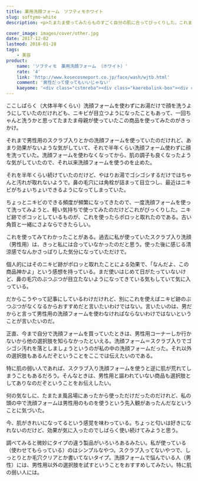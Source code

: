 ```yaml
---
title: 薬用洗顔フォーム　ソフティモホワイト
slug: softymo-white
description: <p>たまたま使ってみたらものすごく自分の肌に合ってびっくりした。これまで男性用洗顔フォームを使っていたのだけれど、それ以外の選択肢もあるのだなということに気がついた。肌の弱い人は、別に男性用にこだわらなくても他にいい洗顔フォームがあるかもよということをお伝えしたい。</p>

cover_image: images/cover/other.jpg
date: 2017-12-02
lastmod: 2018-01-28
tags: 
    - 美容
product:
    name: 'ソフティモ　薬用洗顔フォーム （ホワイト）'
    rate: '4'
    link: 'http://www.kosecosmeport.co.jp/face/wash/wjtb.html'
    comment: '男性だって使ってもいいじゃない'
    kaeyome: '<div class="cstmreba"><div class="kaerebalink-box"><div class="kaerebalink-image"><a href="http://www.amazon.co.jp/exec/obidos/ASIN/B000FQS5DS/illusionspace-22/" target="_blank" rel="nofollow" ><img src="https://images-fe.ssl-images-amazon.com/images/I/412PGZW-UdL._SL160_.jpg" style="border: none;" /></a></div><div class="kaerebalink-info"><div class="kaerebalink-name"><a href="http://www.amazon.co.jp/exec/obidos/ASIN/B000FQS5DS/illusionspace-22/" target="_blank" rel="nofollow" >KOSE コーセー ソフティモ ホワイト 薬用洗顔フォーム 150g (医薬部外品)</a><div class="kaerebalink-powered-date">posted with <a href="http://kaereba.com" rel="nofollow" target="_blank">カエレバ</a></div></div><div class="kaerebalink-detail"> コーセーコスメポート     </div><div class="kaerebalink-link1"><div class="shoplinkamazon"><a href="http://www.amazon.co.jp/gp/search?keywords=%E3%82%BD%E3%83%95%E3%83%86%E3%82%A3%E3%83%A2%E3%83%9B%E3%83%AF%E3%82%A4%E3%83%88%E3%80%80%E8%96%AC%E7%94%A8%E6%B4%97%E9%A1%94%E3%83%95%E3%82%A9%E3%83%BC%E3%83%A0&__mk_ja_JP=%E3%82%AB%E3%82%BF%E3%82%AB%E3%83%8A&tag=illusionspace-22" target="_blank" rel="nofollow" >Amazon</a></div><div class="shoplinkrakuten"><a href="https://hb.afl.rakuten.co.jp/hgc/11b85a2b.54f625b8.11b85a2c.594e2eba/?pc=http%3A%2F%2Fsearch.rakuten.co.jp%2Fsearch%2Fmall%2F%25E3%2582%25BD%25E3%2583%2595%25E3%2583%2586%25E3%2582%25A3%25E3%2583%25A2%25E3%2583%259B%25E3%2583%25AF%25E3%2582%25A4%25E3%2583%2588%25E3%2580%2580%25E8%2596%25AC%25E7%2594%25A8%25E6%25B4%2597%25E9%25A1%2594%25E3%2583%2595%25E3%2582%25A9%25E3%2583%25BC%25E3%2583%25A0%2F-%2Ff.1-p.1-s.1-sf.0-st.A-v.2%3Fx%3D0%26scid%3Daf_ich_link_urltxt%26m%3Dhttp%3A%2F%2Fm.rakuten.co.jp%2F" target="_blank" rel="nofollow" >楽天市場</a></div></div></div><div class="booklink-footer"></div></div></div>'
---
```


<p>ここしばらく（大体半年くらい）洗顔フォームを使わずにお湯だけで顔を洗うようにしていたのだけれども、ニキビが目立つようになったこともあって、一回ちゃんと洗うかと思ってたまたま母親が使っていたこの商品を使ってみたのがきっかけ。</p>
<p>それまで男性用のスクラブ入りとかの洗顔フォームを使っていたのだけれど、あまり効果がないような気がしていて、それで半年くらい洗顔フォーム使わずに顔を洗っていた。洗顔フォームを使わなくなってから、肌の調子も良くなったような気がしていたので、それ以来洗顔フォームを使うのを止めた。</p>
<p>それを半年くらい続けていたのだけど、やはりお湯でゴシゴシするだけではちゃんと汚れが取れないようで。鼻の毛穴には角栓が詰まって目立つし、最近はニキビがちょいちょいできるようになってしまっていた。</p>
<p>ちょっとニキビのできる頻度が頻繁になってきたので、一度洗顔フォームを使って洗ってみようと、軽い気持ちで使ってみたのだけどこれがびっくりした。ニキビ跡でボコッとしているものが、これを使ったらポロッと取れたのである。古い角質と一緒にさよならできたらしい。</p>
<p>これを使ってみてわかったことがある。過去に私が使っていたスクラブ入り洗顔（男性用）は、きっと私には合っていなかったのだと思う。使った後に感じる清涼感でなんかさっぱりした気分になっていただけで。</p>
<p>個人的にはそのニキビ跡がポロッと取れたことによる効果で、「なんだよ、この商品神かよ」という感想を持っている。まだ使いはじめて日がたっていないけど、鼻の毛穴のぶつぶつが目立たないようになってきている気もしていて気に入っている。</p>
<p>だからこうやって記事にしているわけだけれど、別にこれを使えばニキビ跡のぶつぶつがなくなるからおすすめだと言いたいわけではない。言いたいのは、男だからと言って男性用の洗顔フォームを使わなければならないわけではないということが言いたいのだ。</p>
<p>正直、今まで自分で洗顔フォームを買っていたときは、男性用コーナーしか行かないから他の選択肢を知らなかったといえる。洗顔フォーム＝スクラブ入りでゴシゴシ汚れを落としましょうというのが私の中の洗顔フォームだった。それ以外の選択肢もあるんだぞということをここでは伝えたいのである。</p>
<p>特に肌の弱い人であれば、スクラブ入り洗顔フォームを使うと逆に肌が荒れてしまうこともあるだろう。そんなときは、男性用と謳われていない商品も選択肢としてありなのだぞということをお伝えしたい。</p>
<p>何の気なしに、たまたま風呂場にあったから使っただけだったのだけれど、私の頭の中で洗顔フォームは男性用のものを使うという先入観があったんだなということに気づいた。</p>
<p>今、肌がきれいになってるという感覚を味わっている。ちょっと匂いは好きになれないのだけど、効果が気に入ったのでしばらく使い続けてみようと思う。</p>
<p>調べてみると微妙にタイプの違う製品がいろいろあるみたい。私が使っている（使わせてもらっている）のはシンプルなやつ。スクラブ入ってないやつで、しっとりとか毛穴クリアとか書いてないタイプ。洗顔フォームで悩んでいる人（男性）には、男性用以外の選択肢を試すということをおすすめしてみたい。特に肌の弱い人には。</p>

  